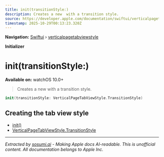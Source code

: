 ```yaml
---
title: init(transitionStyle:)
description: Creates a new  with a transition style.
source: https://developer.apple.com/documentation/swiftui/verticalpagetabviewstyle/init(transitionstyle:)
timestamp: 2025-10-29T00:13:23.320Z
---
```


**Navigation:** [Swiftui](/documentation/swiftui) › [verticalpagetabviewstyle](/documentation/swiftui/verticalpagetabviewstyle)

**Initializer**

# init(transitionStyle:)

**Available on:** watchOS 10.0+

> Creates a new  with a transition style.

```swift
init(transitionStyle: VerticalPageTabViewStyle.TransitionStyle)
```

## Creating the tab view style

- [init()](/documentation/swiftui/verticalpagetabviewstyle/init())
- [VerticalPageTabViewStyle.TransitionStyle](/documentation/swiftui/verticalpagetabviewstyle/transitionstyle)

---

*Extracted by [sosumi.ai](https://sosumi.ai) - Making Apple docs AI-readable.*
*This is unofficial content. All documentation belongs to Apple Inc.*
